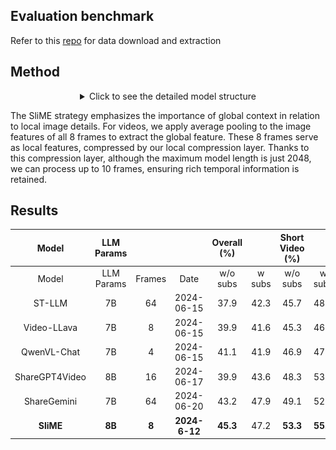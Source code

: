 
## Evaluation benchmark
Refer to this [repo](https://github.com/BradyFU/Video-MME) for data download and extraction

## Method

<div align='center'>
<details>
<summary>Click to see the detailed model structure</summary>
<p align="center">
<img width="100%" src="images/teaser.png"/>
</details>
</div>

The SliME strategy emphasizes the importance of global context in relation to local image details. For videos, we apply average pooling to the image features of all 8 frames to extract the global feature. These 8 frames serve as local features, compressed by our local compression layer. Thanks to this compression layer, although the maximum model length is just 2048, we can process up to 10 frames, ensuring rich temporal information is retained.

## Results

|      Model     | LLM Params |        |               | Overall (%) |        | Short Video (%) |          | Medium Video (%) |          | Long Video (%) |          |
|:--------------:|:----------:|:------:|:-------------:|:-----------:|:------:|:---------------:|:--------:|:----------------:|:--------:|:--------------:|:--------:|
|      Model     | LLM Params | Frames |      Date     |   w/o subs  | w subs |     w/o subs    |  w subs  |     w/o subs     |  w subs  |    w/o subs    |  w subs  |
|     ST-LLM     |     7B     |   64   |   2024-06-15  |     37.9    |  42.3  |       45.7      |   48.4   |       36.8       |   41.4   |      31.3      |   36.9   |
|   Video-LLava  |     7B     |    8   |   2024-06-15  |     39.9    |  41.6  |       45.3      |   46.1   |        38        |   40.7   |      36.2      |   38.1   |
|   QwenVL-Chat  |     7B     |    4   |   2024-06-15  |     41.1    |  41.9  |       46.9      |   47.3   |       38.7       |   40.4   |      37.8      |   37.9   |
| ShareGPT4Video |     8B     |   16   |   2024-06-17  |     39.9    |  43.6  |       48.3      |   53.6   |       36.3       |   39.3   |       35       |   37.9   |
|   ShareGemini  |     7B     |   64   |   2024-06-20  |     43.2    |  47.9  |       49.1      |   52.8   |       41.3       | **47.3** |      39.1      | **43.4** |
|    **SliME**   |   **8B**   |  **8** | **2024-6-12** |   **45.3**  |  47.2  |     **53.3**    | **55.4** |     **42.7**     |   44.4   |    **39.8**    |   41.7   |